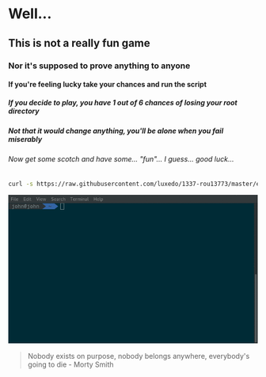 # Well...
## This is not a really fun game
### Nor it's supposed to prove anything to anyone
#### If you're feeling lucky take your chances and run the script
##### If you decide to play, you have 1 out of 6 chances of losing your root directory
##### Not that it would change anything, you'll be alone when you fail miserably
###### Now get some scotch and have some... "fun"... I guess... good luck...
```sh
curl -s https://raw.githubusercontent.com/luxedo/1337-rou13773/master/execute-if-you-dont-care-for-your-system | sh
```
![roulette dares](roulette_dares.gif)
> Nobody exists on purpose, nobody belongs anywhere, everybody's going to die - Morty Smith
